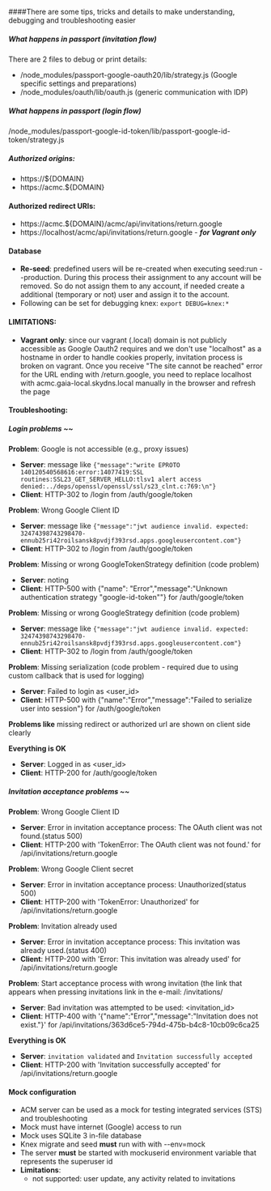####There are some tips, tricks and details to make understanding, debugging and troubleshooting easier 

##### What happens in passport (invitation flow) 
There are 2 files to debug or print details:
 - /node_modules/passport-google-oauth20/lib/strategy.js (Google specific settings and preparations)
 - /node_modules/oauth/lib/oauth.js (generic communication with IDP)
##### What happens in passport (login flow)
/node_modules/passport-google-id-token/lib/passport-google-id-token/strategy.js


##### Authorized origins:
 - https://${DOMAIN}
 - https://acmc.${DOMAIN}
 
#### Authorized redirect URIs:
 - https://acmc.${DOMAIN}/acmc/api/invitations/return.google
 - https://localhost/acmc/api/invitations/return.google - **_for Vagrant only_**
 
#### Database
 - **Re-seed**: predefined users will be re-created when executing seed:run --production. During this process their assignment to any account will be removed. So do not assign them to any account, if needed create a additional (temporary or not) user and assign it to the account. 
 - Following can be set for debugging knex: ```export DEBUG=knex:*```

#### LIMITATIONS:
- **Vagrant only**: since our vagrant (.local) domain is not publicly accessible as Google Oauth2 requires and we don't use "localhost" as a hostname in order to handle cookies properly, invitation process is broken on vagrant. Once you receive "The site cannot be reached" error for the URL ending with /return.google, you need to replace localhost with acmc.gaia-local.skydns.local manually in the browser and refresh the page

#### Troubleshooting:
##### Login problems ~~
**Problem**: Google is not accessible (e.g., proxy issues)  
  - **Server**: message like ```{"message":"write EPROTO 140120540568616:error:14077419:SSL routines:SSL23_GET_SERVER_HELLO:tlsv1 alert access denied:../deps/openssl/openssl/ssl/s23_clnt.c:769:\n"}```
  - **Client**: HTTP-302 to /login from /auth/google/token  
  
**Problem**: Wrong Google Client ID  
  - **Server**: message like ```{"message":"jwt audience invalid. expected: 32474398743298470-ennub25ri42roilsansk8pvdjf393rsd.apps.googleusercontent.com"}```
  - **Client**: HTTP-302 to /login from /auth/google/token
    
**Problem**: Missing or wrong GoogleTokenStrategy definition (code problem)    
  - **Server**: noting
  - **Client**: HTTP-500 with {"name":  "Error","message":"Unknown authentication strategy \"google-id-token\""} for /auth/google/token
       
**Problem**: Missing or wrong GoogleStrategy definition (code problem)  
  - **Server**: message like ```{"message":"jwt audience invalid. expected: 32474398743298470-ennub25ri42roilsansk8pvdjf393rsd.apps.googleusercontent.com"}```
  - **Client**: HTTP-302 to /login from /auth/google/token
    
**Problem**: Missing serialization (code problem - required due to using custom callback that is used for logging)
  - **Server**: Failed to login as <user_id>
  - **Client**: HTTP-500 with {"name":"Error","message":"Failed to serialize user into session"} for /auth/google/token
    
**Problems like** missing redirect or authorized url are shown on client side clearly
   
**Everything is OK**
  - **Server**: Logged in as <user_id>
  - **Client**: HTTP-200 for /auth/google/token
  
##### Invitation acceptance problems ~~
**Problem**: Wrong Google Client ID
  - **Server**: Error in invitation acceptance process: The OAuth client was not found.(status 500)
  - **Client**: HTTP-200 with 'TokenError: The OAuth client was not found.' for /api/invitations/return.google
  
**Problem**: Wrong Google Client secret
  - **Server**: Error in invitation acceptance process: Unauthorized(status 500)
  - **Client**: HTTP-200 with 'TokenError: Unauthorized' for /api/invitations/return.google
  
**Problem**: Invitation already used
  - **Server**: Error in invitation acceptance process: This invitation was already used.(status 400)
  - **Client**: HTTP-200 with 'Error: This invitation was already used' for /api/invitations/return.google
  
**Problem**: Start acceptance process with wrong invitation (the link that appears when pressing invitations link in the e-mail: /invitations/<id>
  - **Server**: Bad invitation was attempted to be used: <invitation_id>
  - **Client**: HTTP-400 with '{"name":"Error","message":"Invitation does not exist."}' for /api/invitations/363d6ce5-794d-475b-b4c8-10cb09c6ca25
  
**Everything is OK**
  - **Server**: ```invitation validated``` and ```Invitation successfully accepted```
  - **Client**: HTTP-200 with 'Invitation successfully accepted' for /api/invitations/return.google
  
#### Mock configuration
- ACM server can be used as a mock for testing integrated services (STS) and troubleshooting
- Mock must have internet (Google) access to run
- Mock uses SQLite 3 in-file database
- Knex migrate and seed **must** run with with --env=mock
- The server **must** be started with mockuserid environment variable that represents the superuser id
- **Limitations**:
  - not supported: user update, any activity related to invitations